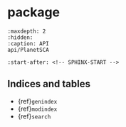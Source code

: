 # package

```{toctree}
:maxdepth: 2
:hidden:
:caption: API
api/PlanetSCA
```
```{include} ../README.md
:start-after: <!-- SPHINX-START -->
```
## Indices and tables
- {ref}`genindex`
- {ref}`modindex`
- {ref}`search`
